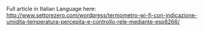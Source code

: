 Full article in Italian Language here:
http://www.settorezero.com/wordpress/termometro-wi-fi-con-indicazione-umidita-temperatura-percepita-e-controllo-rele-mediante-esp8266/
